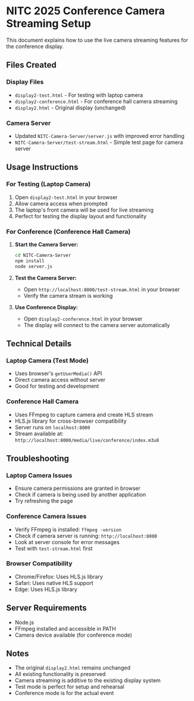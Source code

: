 # NITC 2025 Conference Camera Streaming Setup

This document explains how to use the live camera streaming features for the conference display.

## Files Created

### Display Files
- `display2-test.html` - For testing with laptop camera
- `display2-conference.html` - For conference hall camera streaming
- `display2.html` - Original display (unchanged)

### Camera Server
- Updated `NITC-Camera-Server/server.js` with improved error handling
- `NITC-Camera-Server/test-stream.html` - Simple test page for camera server

## Usage Instructions

### For Testing (Laptop Camera)

1. Open `display2-test.html` in your browser
2. Allow camera access when prompted
3. The laptop's front camera will be used for live streaming
4. Perfect for testing the display layout and functionality

### For Conference (Conference Hall Camera)

1. **Start the Camera Server:**
   ```bash
   cd NITC-Camera-Server
   npm install
   node server.js
   ```

2. **Test the Camera Server:**
   - Open `http://localhost:8000/test-stream.html` in your browser
   - Verify the camera stream is working

3. **Use Conference Display:**
   - Open `display2-conference.html` in your browser
   - The display will connect to the camera server automatically

## Technical Details

### Laptop Camera (Test Mode)
- Uses browser's `getUserMedia()` API
- Direct camera access without server
- Good for testing and development

### Conference Hall Camera
- Uses FFmpeg to capture camera and create HLS stream
- HLS.js library for cross-browser compatibility
- Server runs on `localhost:8000`
- Stream available at: `http://localhost:8000/media/live/conference/index.m3u8`

## Troubleshooting

### Laptop Camera Issues
- Ensure camera permissions are granted in browser
- Check if camera is being used by another application
- Try refreshing the page

### Conference Camera Issues
- Verify FFmpeg is installed: `ffmpeg -version`
- Check if camera server is running: `http://localhost:8000`
- Look at server console for error messages
- Test with `test-stream.html` first

### Browser Compatibility
- Chrome/Firefox: Uses HLS.js library
- Safari: Uses native HLS support
- Edge: Uses HLS.js library

## Server Requirements

- Node.js
- FFmpeg installed and accessible in PATH
- Camera device available (for conference mode)

## Notes

- The original `display2.html` remains unchanged
- All existing functionality is preserved
- Camera streaming is additive to the existing display system
- Test mode is perfect for setup and rehearsal
- Conference mode is for the actual event
